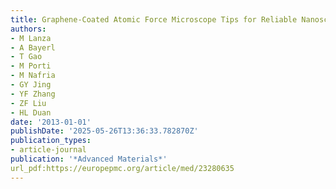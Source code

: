 ```yaml
---
title: Graphene-Coated Atomic Force Microscope Tips for Reliable Nanoscale Electrical Characterization
authors:
- M Lanza
- A Bayerl
- T Gao
- M Porti
- M Nafria
- GY Jing
- YF Zhang
- ZF Liu
- HL Duan
date: '2013-01-01'
publishDate: '2025-05-26T13:36:33.782870Z'
publication_types:
- article-journal
publication: '*Advanced Materials*'
url_pdf:https://europepmc.org/article/med/23280635
---
```

